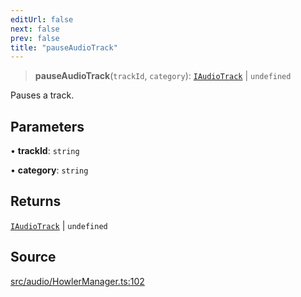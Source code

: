 ```yaml
---
editUrl: false
next: false
prev: false
title: "pauseAudioTrack"
---
```


> **pauseAudioTrack**(`trackId`, `category`): [`IAudioTrack`](/api/interfaces/iaudiotrack/) \| `undefined`

Pauses a track.

## Parameters

• **trackId**: `string`

• **category**: `string`

## Returns

[`IAudioTrack`](/api/interfaces/iaudiotrack/) \| `undefined`

## Source

[src/audio/HowlerManager.ts:102](https://github.com/relishinc/dill-pixel/blob/543438455c9a47928084300159416186c2aa1095/src/audio/HowlerManager.ts#L102)
